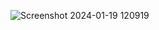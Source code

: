 ![Screenshot 2024-01-19 120919](https://github.com/Amruta-Reddy/to-do-list/assets/115242296/553b0c3d-3104-44cf-8056-a9e45c830f79)
